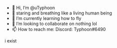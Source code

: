 - 👋 Hi, I’m @uTyphoon
- 👀 staring and breathing like a living human being
- 🌱 I’m currently learning how to fly
- 💞️ I’m looking to collaborate on nothing lol
- 📫 How to reach me: Discord: Typhoon#6490

i exist

<!---
uTyphoon/uTyphoon is a ✨ special ✨ repository because its `README.md` (this file) appears on your GitHub profile.
You can click the Preview link to take a look at your changes.
--->
